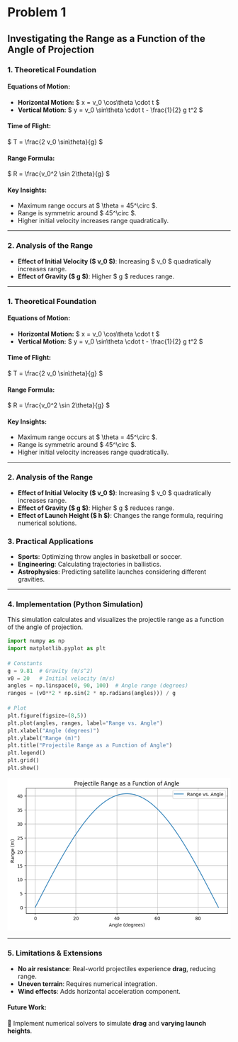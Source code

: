 # Problem 1

## Investigating the Range as a Function of the Angle of Projection

### 1. Theoretical Foundation

#### Equations of Motion:

- **Horizontal Motion:**
  $ x = v_0 \cos\theta \cdot t $
- **Vertical Motion:**
  $ y = v_0 \sin\theta \cdot t - \frac{1}{2} g t^2 $

#### Time of Flight:

$ T = \frac{2 v_0 \sin\theta}{g} $

#### Range Formula:

$ R = \frac{v_0^2 \sin 2\theta}{g} $

#### Key Insights:

- Maximum range occurs at $ \theta = 45^\circ $.
- Range is symmetric around $ 45^\circ $.
- Higher initial velocity increases range quadratically.

---

### 2. Analysis of the Range

- **Effect of Initial Velocity ($ v_0 $)**: Increasing $ v_0 $ quadratically increases range.
- **Effect of Gravity ($ g $)**: Higher $ g $ reduces range.

---

### 1. Theoretical Foundation

#### Equations of Motion:

- **Horizontal Motion:**
  $ x = v_0 \cos\theta \cdot t $
- **Vertical Motion:**
  $ y = v_0 \sin\theta \cdot t - \frac{1}{2} g t^2 $

#### Time of Flight:

$ T = \frac{2 v_0 \sin\theta}{g} $

#### Range Formula:

$ R = \frac{v_0^2 \sin 2\theta}{g} $

#### Key Insights:

- Maximum range occurs at $ \theta = 45^\circ $.
- Range is symmetric around $ 45^\circ $.
- Higher initial velocity increases range quadratically.

---

### 2. Analysis of the Range

- **Effect of Initial Velocity ($ v_0 $)**: Increasing $ v_0 $ quadratically increases range.
- **Effect of Gravity ($ g $)**: Higher $ g $ reduces range.
- **Effect of Launch Height ($ h $)**: Changes the range formula, requiring numerical solutions.

### 3. Practical Applications

- **Sports**: Optimizing throw angles in basketball or soccer.
- **Engineering**: Calculating trajectories in ballistics.
- **Astrophysics**: Predicting satellite launches considering different gravities.

---

### 4. Implementation (Python Simulation)

This simulation calculates and visualizes the projectile range as a function of the angle of projection.

```python
import numpy as np
import matplotlib.pyplot as plt

# Constants
g = 9.81  # Gravity (m/s^2)
v0 = 20   # Initial velocity (m/s)
angles = np.linspace(0, 90, 100)  # Angle range (degrees)
ranges = (v0**2 * np.sin(2 * np.radians(angles))) / g

# Plot
plt.figure(figsize=(8,5))
plt.plot(angles, ranges, label="Range vs. Angle")
plt.xlabel("Angle (degrees)")
plt.ylabel("Range (m)")
plt.title("Projectile Range as a Function of Angle")
plt.legend()
plt.grid()
plt.show()
```

![alt text](image.png)

---

### 5. Limitations & Extensions

- **No air resistance**: Real-world projectiles experience **drag**, reducing range.
- **Uneven terrain**: Requires numerical integration.
- **Wind effects**: Adds horizontal acceleration component.

#### Future Work:

🔹 Implement numerical solvers to simulate **drag** and **varying launch heights**.
